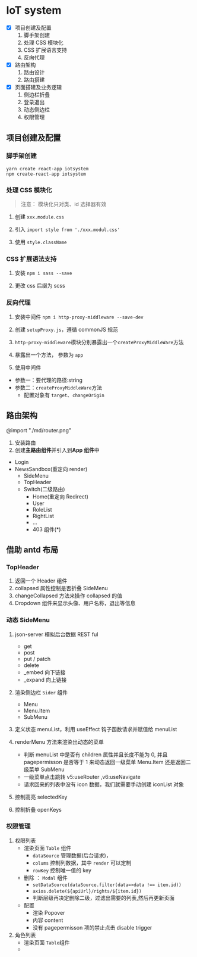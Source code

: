 # IoT system

- [x] 项目创建及配置
  1. 脚手架创建
  2. 处理 CSS 模块化
  3. CSS 扩展语言支持
  4. 反向代理
- [x] 路由架构
  1. 路由设计
  2. 路由搭建
- [x] 页面搭建及业务逻辑
  1. 侧边栏折叠
  2. 登录退出
  3. 动态侧边栏
  4. 权限管理

## 项目创建及配置

### 脚手架创建

```
yarn create react-app iotsystem
npm create-react-app iotsystem
```

### 处理 CSS 模块化

> 注意： 模块化只对类、id 选择器有效

1. 创建 `xxx.module.css`

2. 引入 `import style from './xxx.modul.css'`

3. 使用 `style.className`

### CSS 扩展语法支持

1. 安装 `npm i sass --save`

2. 更改 css 后缀为 scss

### 反向代理

1. 安装中间件 `npm i http-proxy-middleware --save-dev`

2. 创建 `setupProxy.js`，遵循 commonJS 规范

3. `http-proxy-middleware`模块分别暴露出一个`createProxyMiddleWare`方法

4. 暴露出一个方法， 参数为 `app`

5. 使用中间件

- 参数一：要代理的路径:string
- 参数二：`createProxyMiddleWare`方法
  - 配置对象有 `target`、`changeOrigin`

## 路由架构

@import "./md/router.png"

1. 安装路由
2. 创建**主路由组件**并引入到**App 组件**中

- Login
- NewsSandbox(重定向 render)
  - SideMenu
  - TopHeader
  - Switch(二级路由)
    - Home(重定向 Redirect)
    - User
    - RoleList
    - RightList
    - ...
    - 403 组件(\*)

## 借助 antd 布局

### TopHeader

1. 返回一个 Header 组件
2. collapsed 属性控制是否折叠 SideMenu
3. changeCollapsed 方法来操作 collapsed 的值
4. Dropdown 组件来显示头像、用户名称，退出等信息

### 动态 SideMenu

1. json-server 模拟后台数据 REST ful

   - get
   - post
   - put / patch
   - delete
   - \_embed 向下链接
   - \_expand 向上链接

2. 渲染侧边栏 `Sider` 组件
   - Menu
   - Menu.Item
   - SubMenu
3. 定义状态 menuList，利用 useEffect 钩子函数请求并赋值给 menuList
4. renderMenu 方法来渲染出动态的菜单

   - 判断 menuList 中是否有 children 属性并且长度不能为 0, 并且 pagepermisson 是否等于 1 来动态返回一级菜单 Menu.Item 还是返回二级菜单 SubMenu
   - 一级菜单点击跳转 v5:useRouter ,v6:useNavigate
   - 请求回来的列表中没有 icon 数据，我们就需要手动创建 iconList 对象

5. 控制高亮 selectedKey
6. 控制折叠 openKeys

### 权限管理

1. 权限列表
   - 渲染页面 `Table` 组件
     - `dataSource` 管理数据(后台请求)，
     - `colums` 控制列数据，其中 `render` 可以定制
     - `rowKey` 控制唯一值的 key
   - 删除 ： `Modal` 组件
     - `setDataSource(dataSource.filter(data=>data !== item.id))`
     - `axios.delete(${apiUrl}/rights/${item.id})`
     - 判断层级再决定删除二级，过滤出需要的列表,然后再更新页面
   - 配置
     - 渲染 Popover
     - 内容 content
     - 没有 pagepermisson 项的禁止点击 disable trigger
2. 角色列表
   - 渲染页面 `Table`组件
   -
